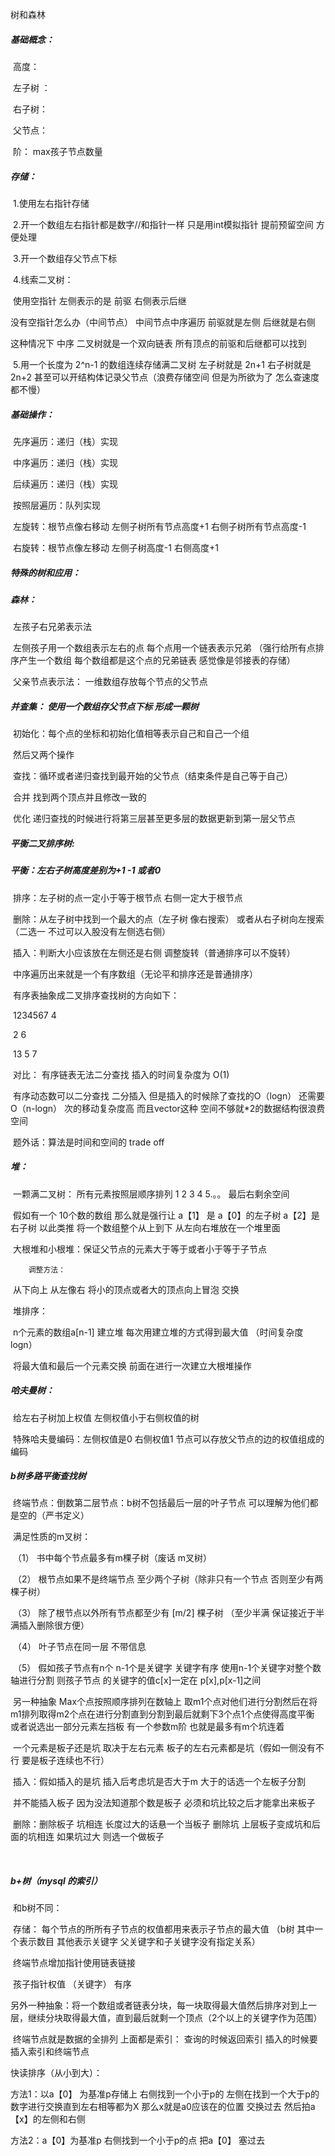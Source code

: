 树和森林

##### 基础概念：

​	高度：

​	左子树 ：

​	右子树：

​	父节点：

​	阶： max孩子节点数量

##### 存储：

​	1.使用左右指针存储

​	2.开一个数组左右指针都是数字//和指针一样 只是用int模拟指针 提前预留空间 方便处理

​	3.开一个数组存父节点下标  

​	4.线索二叉树：

​     	使用空指针 左侧表示的是 前驱  右侧表示后继

没有空指针怎么办（中间节点）  中间节点中序遍历 前驱就是左侧  后继就是右侧

这种情况下 中序 二叉树就是一个双向链表 所有顶点的前驱和后继都可以找到

​	5.用一个长度为 2^n-1 的数组连续存储满二叉树 左子树就是 2n+1 右子树就是2n+2 甚至可以开结构体记录父节点（浪费存储空间 但是为所欲为了 怎么查速度都不慢）

##### 基础操作：

​	先序遍历：递归（栈）实现

​	中序遍历：递归（栈）实现

​	后续遍历：递归（栈）实现

​	按照层遍历：队列实现

​	左旋转：根节点像右移动  左侧子树所有节点高度+1 右侧子树所有节点高度-1

​	右旋转：根节点像左移动 左侧子树高度-1 右侧高度+1

##### 特殊的树和应用：

##### 	森林：

​	 	左孩子右兄弟表示法

​		左侧孩子用一个数组表示左右的点 每个点用一个链表表示兄弟 （强行给所有点排序产生一个数组 每个数组都是这个点的兄弟链表 感觉像是邻接表的存储）

​		父亲节点表示法： 一维数组存放每个节点的父节点

##### 	并查集： 使用一个数组存父节点下标 形成一颗树

​		初始化：每个点的坐标和初始化值相等表示自己和自己一个组

​		然后又两个操作 

​		查找：循环或者递归查找到最开始的父节点（结束条件是自己等于自己）

​		合并 找到两个顶点并且修改一致的

​		优化  递归查找的时候进行将第三层甚至更多层的数据更新到第一层父节点

##### 	平衡二叉排序树:

##### 		平衡：左右子树高度差别为+1 -1 或者0

​		排序：左子树的点一定小于等于根节点 右侧一定大于根节点	

​		删除：从左子树中找到一个最大的点（左子树 像右搜索） 或者从右子树向左搜索（二选一  不过可以入股没有左侧选右侧）

​		插入：判断大小应该放在左侧还是右侧 调整旋转（普通排序可以不旋转）

​		中序遍历出来就是一个有序数组（无论平和排序还是普通排序）

​		有序表抽象成二叉排序查找树的方向如下： 

​	        1234567           4

​					2    6

​                                      13   5 7

​	       对比： 有序链表无法二分查找  插入的时间复杂度为 O(1)

​			    有序动态数可以二分查找 二分插入 但是插入的时候除了查找的O（logn） 还需要 O（n-logn） 次的移动复杂度高  而且vector这种 空间不够就*2的数据结构很浪费空间 

​		题外话：算法是时间和空间的 trade off  

##### 	堆：

​		一颗满二叉树： 所有元素按照层顺序排列  1 2 3 4 5.。。 最后右剩余空间

​		假如有一个 10个数的数组 那么就是强行让 a【1】 是 a【0】的左子树 a【2】是右子树 以此类推 将一个数组整个从上到下 从左向右堆放在一个堆里面

​		大根堆和小根堆：保证父节点的元素大于等于或者小于等于子节点 

  		调整方法：

​		从下向上 从左像右 将小的顶点或者大的顶点向上冒泡 交换

​		堆排序：

​				n个元素的数组a[n-1] 建立堆 每次用建立堆的方式得到最大值 （时间复杂度 logn）

​				将最大值和最后一个元素交换 前面在进行一次建立大根堆操作  		

##### 	哈夫曼树：

​		给左右子树加上权值 左侧权值小于右侧权值的树

​		特殊哈夫曼编码：左侧权值是0 右侧权值1 节点可以存放父节点的边的权值组成的编码



##### 	b树多路平衡查找树 

​		终端节点：倒数第二层节点：b树不包括最后一层的叶子节点 可以理解为他们都是空的（严书定义）

​		满足性质的m叉树：

​		（1） 书中每个节点最多有m棵子树（废话 m叉树）

​                （2） 根节点如果不是终端节点 至少两个子树（除非只有一个节点 否则至少有两棵子树）

​		（3） 除了根节点以外所有节点都至少有 [m/2] 棵子树 （至少半满  保证接近于半满插入删除很方便）

​                 （4） 叶子节点在同一层 不带信息

​		 （5） 假如孩子节点有n个 n-1个是关键字 关键字有序 使用n-1个关键字对整个数轴进行分割 则孩子节点 的关键字的值c[x]一定在 p[x],p[x-1]之间

​		  另一种抽象 Max个点按照顺序排列在数轴上 取m1个点对他们进行分割然后在将m1排列取得m2个点在进行分割直到分割到最后就剩下3个点1个点使得高度平衡  或者说选出一部分元素左挡板 有一个参数m阶 也就是最多有m个坑连着

​		一个元素是板子还是坑 取决于左右元素 板子的左右元素都是坑（假如一侧没有不行 要是板子连续也不行）

​		 插入：假如插入的是坑 插入后考虑坑是否大于m 大于的话选一个左板子分割

​			并不能插入板子 因为没法知道那个数是板子 必须和坑比较之后才能拿出来板子

​		删除：删除板子 坑相连 长度过大的话悬一个当板子 删除坑 上层板子变成坑和后面的坑相连 如果坑过大 则选一个做板子 

​	

##### b+树（mysql 的索引）

​	和b树不同：

​		   存储： 每个节点的所所有子节点的权值都用来表示子节点的最大值 （b树 其中一个表示数目 其他表示关键字 父关键字和子关键字没有指定关系）

​                   终端节点增加指针使用链表链接

​		   孩子指针权值 （关键字） 有序

​		另外一种抽象：将一个数组或者链表分块，每一块取得最大值然后排序对到上一层，继续分块取得最大值，直到最后就剩一个顶点（2个以上的关键字作为范围）

​	 	终端节点就是数据的全排列 上面都是索引： 查询的时候返回索引 插入的时候要插入索引和终端节点





快读排序（从小到大）：

方法1：以a【0】 为基准p存储上 右侧找到一个小于p的 左侧在找到一个大于p的数字进行交换直到左右相等都为X  那么x就是a0应该在的位置 交换过去 然后拍a【x】的左侧和右侧 

方法2：a【0】为基准p  右侧找到一个小于p的点 把a【0】 塞过去
